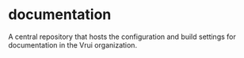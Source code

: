 # documentation
A central repository that hosts the configuration and build settings for documentation in the Vrui organization.
